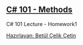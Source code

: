 ## [C# 101 - Methods](https://app.patika.dev/courses/csharp-101/12-odev-1)
C# 101 Lecture - Homework1

[Hazırlayan: Betül Çelik Çetin](https://app.patika.dev/celikbet)